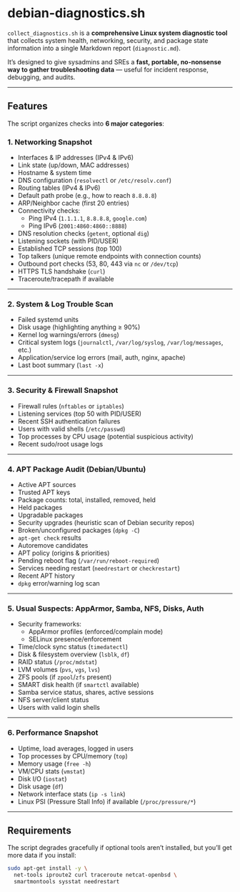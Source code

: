 # debian-diagnostics.sh

`collect_diagnostics.sh` is a **comprehensive Linux system diagnostic tool** that collects system health, networking, security, and package state information into a single Markdown report (`diagnostic.md`).  

It’s designed to give sysadmins and SREs a **fast, portable, no-nonsense way to gather troubleshooting data** — useful for incident response, debugging, and audits.  

---

## Features

The script organizes checks into **6 major categories**:

### 1. Networking Snapshot
- Interfaces & IP addresses (IPv4 & IPv6)
- Link state (up/down, MAC addresses)
- Hostname & system time
- DNS configuration (`resolvectl` or `/etc/resolv.conf`)
- Routing tables (IPv4 & IPv6)
- Default path probe (e.g., how to reach `8.8.8.8`)
- ARP/Neighbor cache (first 20 entries)
- Connectivity checks:
  - Ping IPv4 (`1.1.1.1`, `8.8.8.8`, `google.com`)
  - Ping IPv6 (`2001:4860:4860::8888`)
- DNS resolution checks (`getent`, optional `dig`)
- Listening sockets (with PID/USER)
- Established TCP sessions (top 100)
- Top talkers (unique remote endpoints with connection counts)
- Outbound port checks (53, 80, 443 via `nc` or `/dev/tcp`)
- HTTPS TLS handshake (`curl`)
- Traceroute/tracepath if available

---

### 2. System & Log Trouble Scan
- Failed systemd units
- Disk usage (highlighting anything ≥ 90%)
- Kernel log warnings/errors (`dmesg`)
- Critical system logs (`journalctl`, `/var/log/syslog`, `/var/log/messages`, etc.)
- Application/service log errors (mail, auth, nginx, apache)
- Last boot summary (`last -x`)

---

### 3. Security & Firewall Snapshot
- Firewall rules (`nftables` or `iptables`)
- Listening services (top 50 with PID/USER)
- Recent SSH authentication failures
- Users with valid shells (`/etc/passwd`)
- Top processes by CPU usage (potential suspicious activity)
- Recent sudo/root usage logs

---

### 4. APT Package Audit (Debian/Ubuntu)
- Active APT sources
- Trusted APT keys
- Package counts: total, installed, removed, held
- Held packages
- Upgradable packages
- Security upgrades (heuristic scan of Debian security repos)
- Broken/unconfigured packages (`dpkg -C`)
- `apt-get check` results
- Autoremove candidates
- APT policy (origins & priorities)
- Pending reboot flag (`/var/run/reboot-required`)
- Services needing restart (`needrestart` or `checkrestart`)
- Recent APT history
- `dpkg` error/warning log scan

---

### 5. Usual Suspects: AppArmor, Samba, NFS, Disks, Auth
- Security frameworks:
  - AppArmor profiles (enforced/complain mode)
  - SELinux presence/enforcement
- Time/clock sync status (`timedatectl`)
- Disk & filesystem overview (`lsblk`, `df`)
- RAID status (`/proc/mdstat`)
- LVM volumes (`pvs`, `vgs`, `lvs`)
- ZFS pools (if `zpool`/`zfs` present)
- SMART disk health (if `smartctl` available)
- Samba service status, shares, active sessions
- NFS server/client status
- Users with valid login shells

---

### 6. Performance Snapshot
- Uptime, load averages, logged in users
- Top processes by CPU/memory (`top`)
- Memory usage (`free -h`)
- VM/CPU stats (`vmstat`)
- Disk I/O (`iostat`)
- Disk usage (`df`)
- Network interface stats (`ip -s link`)
- Linux PSI (Pressure Stall Info) if available (`/proc/pressure/*`)

---

## Requirements

The script degrades gracefully if optional tools aren’t installed, but you’ll get more data if you install:

```bash
sudo apt-get install -y \
  net-tools iproute2 curl traceroute netcat-openbsd \
  smartmontools sysstat needrestart
